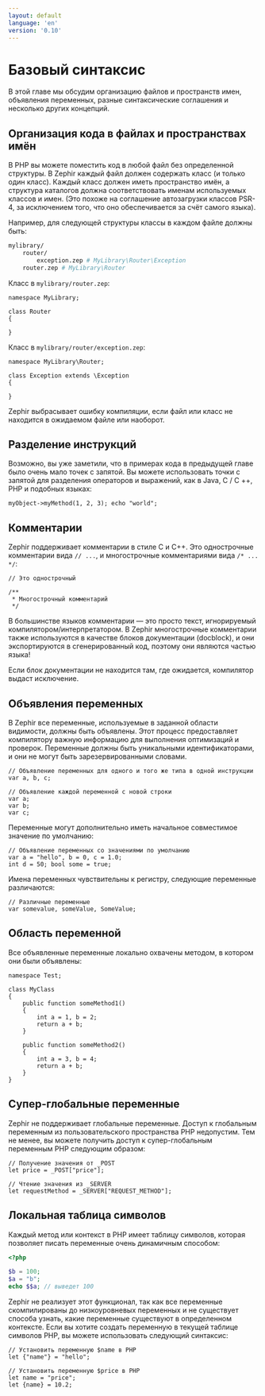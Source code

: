 ```yaml
---
layout: default
language: 'en'
version: '0.10'
---
```


# Базовый синтаксис
В этой главе мы обсудим организацию файлов и пространств имен, объявления переменных, разные синтаксические соглашения и несколько других концепций.

<a name='organizing-code-in-files-and-namespaces'></a>

## Организация кода в файлах и пространствах имён
В PHP вы можете поместить код в любой файл без определенной структуры. В Zephir каждый файл должен содержать класс (и только один класс). Каждый класс должен иметь пространство имён, а структура каталогов должна соответствовать именам используемых классов и имен. (Это похоже на соглашение автозагрузки классов PSR-4, за исключением того, что оно обеспечивается за счёт самого языка).

Например, для следующей структуры классы в каждом файле должны быть:

```bash
mylibrary/
    router/
        exception.zep # MyLibrary\Router\Exception
    router.zep # MyLibrary\Router
```

Класс в `mylibrary/router.zep`:

```zephir
namespace MyLibrary;

class Router
{

}
```

Класс в `mylibrary/router/exception.zep`:

```zephir
namespace MyLibrary\Router;

class Exception extends \Exception
{

}
```

Zephir выбрасывает ошибку компиляции, если файл или класс не находится в ожидаемом файле или наоборот.

<a name='instruction-separation'></a>

## Разделение инструкций
Возможно, вы уже заметили, что в примерах кода в предыдущей главе было очень мало точек с запятой. Вы можете использовать точки с запятой для разделения операторов и выражений, как в Java, C / C ++, PHP и подобных языках:

```zephir
myObject->myMethod(1, 2, 3); echo "world";
```

<a name='comments'></a>

## Комментарии
Zephir поддерживает комментарии в стиле C и C++. Это однострочные комментарии вида `// ...`, и многострочные комментариями вида `/* ... */`:

```zephir
// Это однострочный

/**
 * Многострочный комментарий
 */
```

В большинстве языков комментарии — это просто текст, игнорируемый компилятором/интерпретатором. В Zephir многострочные комментарии также используются в качестве блоков документации (docblock), и они экспортируются в сгенерированный код, поэтому они являются частью языка!

Если блок документации не находится там, где ожидается, компилятор выдаст исключение.

<a name='variable-declarations'></a>

## Объявления переменных
В Zephir все переменные, используемые в заданной области видимости, должны быть объявлены. Этот процесс предоставляет компилятору важную информацию для выполнения оптимизаций и проверок. Переменные должны быть уникальными идентификаторами, и они не могут быть зарезервированными словами.

```zephir
// Объявление переменных для одного и того же типа в одной инструкции
var a, b, c;

// Объявление каждой переменной с новой строки
var a;
var b;
var c;
```

Переменные могут дополнительно иметь начальное совместимое значение по умолчанию:

```zephir
// Объявление переменных со значениями по умолчанию
var a = "hello", b = 0, c = 1.0;
int d = 50; bool some = true;
```

Имена переменных чувствительны к регистру, следующие переменные различаются:

```zephir
// Различные переменные
var somevalue, someValue, SomeValue;
```

<a name='variable-scope'></a>

## Область переменной
Все объявленные переменные локально охвачены методом, в котором они были объявлены:

```zephir
namespace Test;

class MyClass
{
    public function someMethod1()
    {
        int a = 1, b = 2;
        return a + b;
    }

    public function someMethod2()
    {
        int a = 3, b = 4;
        return a + b;
    }
}
```

<a name='super-global'></a>

## Супер-глобальные переменные
Zephir не поддерживает глобальные переменные. Доступ к глобальным переменным из пользовательского пространства PHP недопустим. Тем не менее, вы можете получить доступ к супер-глобальным переменным PHP следующим образом:

```zephir
// Получение значения от _POST
let price = _POST["price"];

// Чтение значения из _SERVER
let requestMethod = _SERVER["REQUEST_METHOD"];
```

<a name='local-symbol-table'></a>

## Локальная таблица символов
Каждый метод или контекст в PHP имеет таблицу символов, которая позволяет писать переменные очень динамичным способом:

```php
<?php

$b = 100;
$a = "b";
echo $$a; // выведет 100
```

Zephir не реализует этот функционал, так как все переменные скомпилированы до низкоуровневых переменных и не существует способа узнать, какие переменные существуют в определенном контексте. Если вы хотите создать переменную в текущей таблице символов PHP, вы можете использовать следующий синтаксис:

```zephir
// Установить переменную $name в PHP
let {"name"} = "hello";

// Установить переменную $price в PHP
let name = "price";
let {name} = 10.2;
```
